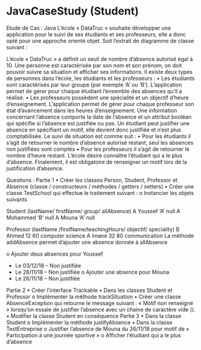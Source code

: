 # JavaCaseStudy (Student)
Etude de Cas : Java
L’école « DataTruc » souhaite développer une application pour le suivi de ses étudiants et ses professeurs, elle a donc opté pour une approche orienté objet.
Soit l’extrait de diagramme de classe suivant :



L’école « DataTruc » a définit un seuil de nombre d’absence autorisé égal à 10.
Une personne est caractérisée par son nom et son prénom, on doit pouvoir suivre sa situation et afficher ses informations. Il existe deux types de personnes dans l’école, les étudiants et les professeurs :
•	Les étudiants sont caractérisés par leur groupe (par exemple ‘A’ ou ‘B’). L’application permet de gérer pour chaque étudiant l’ensemble des absences qu’il a réalisé.
•	Les professeurs possèdent une spécialité et un objectif d’heure d’enseignement. L’application permet de gérer pour chaque professeur son état d’avancement dans les heures d’enseignement.
Une information concernant l’absence comporte la date de l’absence et un attribut booléan qui spécifie si l’absence est justifiée ou pas. Un étudiant peut justifier une absence en spécifiant un motif, elle devient donc justifiée et n’est plus comptabilisée.
Le suivi de situation est comme suit :
•	Pour les étudiants il s’agit de retourner le nombre d’absence autorisé restant, seul les absences non justifiées sont comptés
•	Pour les professeurs il s’agit de retourner le nombre d’heure restant. L’école désire connaître l’étudiant qui a le plus d’absence.
Finalement, il est obligatoire de renseigner un motif lors de la justification d’absence.
 
Questions :
Partie 1
•	Créer les classes Person, Student, Professor et Absence (classe / constructeurs / méthodes / getters / setters)
•	Créer une classe TestSchool qui effectue le traitement suivant :
o	Instancier les objets suivants

Student
(lastName/	firstName/	group/	allAbsence)
A	Youssef	‘A’	null
A	Mohammed	‘B’	null
A	Mouna	‘A’	null


Professor
(lastName	/firstName/teachingHours/	objectif/	speciality)
B	Ahmed	12	60	computer science
A	Imane	32	80	communication
La méthode addAbsence permet d’ajouter une absence donnée à allAbsence

o	Ajouter deux absences pour Youssef
-	Le 03/12/18 – Non justifiée
-	Le 28/11/18 – Non justifiée
o	Ajouter une absence pour Mouna
-	Le 26/11/18 – Non justifiée

Partie 2
•	Créer l’interface Trackable
•	Dans les classes Student et Professor
o	Implémenter la méthode trackSituation
•	Créer une classe AbsenceException qui retourne le message suivant : « Motif non renseigné » lorsqu’on essaie de justifier l’absence avec un chaine de caractère vide ().
•	Modifier la classe Student en conséquence Partie 3
•	Dans la classe Student
o	Implémenter la méthode justifyAbsence
•	Dans la classe TestEntreprise
o	Justifier l’absence de Mouna du 26/11/18 pour motif de « Participation à une journée sportive »
o	Afficher l’étudiant qui a le plus d’absence
